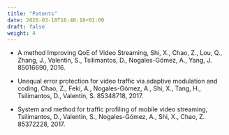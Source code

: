```yaml
---
title: "Patents"
date: 2020-03-18T16:48:18+01:00
draft: false
weight: 4
---
```



* A method Improving QoE of Video Streaming, Shi, X., Chao, Z., Lou, Q., Zhang, J., Valentin, S., Tsilimantos, D., Nogales-Gómez, A., Yang, J. 85016690, 2016.
	
* Unequal error protection for video traffic via adaptive modulation and coding, Chao, Z., Feki, A., Nogales-Gómez, A., Shi, X., Tang, H.,  Tsilimantos, D., Valentin, S. 85348718, 2017.
	
* System and method for traffic profiling of mobile video streaming, Tsilimantos, D., Valentin, S., Nogales-Gómez, A., Shi, X., Chao, Z. 85372228, 2017.
